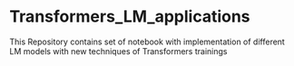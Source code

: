 # Transformers_LM_applications
This Repository contains set of notebook with implementation of different LM models with new techniques of Transformers trainings
